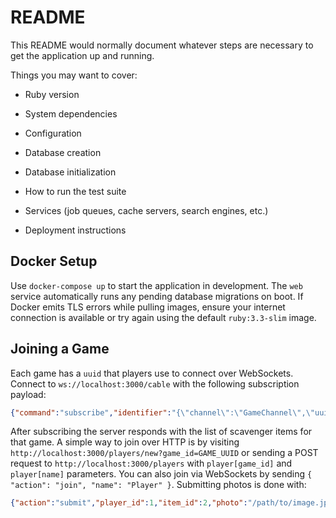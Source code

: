 # README

This README would normally document whatever steps are necessary to get the
application up and running.

Things you may want to cover:

* Ruby version

* System dependencies

* Configuration

* Database creation

* Database initialization

* How to run the test suite

* Services (job queues, cache servers, search engines, etc.)

* Deployment instructions

## Docker Setup

Use `docker-compose up` to start the application in development. The `web`
service automatically runs any pending database migrations on boot.
If Docker emits TLS errors while pulling images, ensure your internet connection
is available or try again using the default `ruby:3.3-slim` image.

## Joining a Game

Each game has a `uuid` that players use to connect over WebSockets.
Connect to `ws://localhost:3000/cable` with the following subscription
payload:

```json
{"command":"subscribe","identifier":"{\"channel\":\"GameChannel\",\"uuid\":\"GAME_UUID\"}"}
```

After subscribing the server responds with the list of scavenger items for
that game. A simple way to join over HTTP is by visiting
`http://localhost:3000/players/new?game_id=GAME_UUID` or sending a POST request
to `http://localhost:3000/players` with `player[game_id]` and
`player[name]` parameters. You can also join via WebSockets by sending
`{ "action": "join", "name": "Player" }`. Submitting photos is done with:

```json
{"action":"submit","player_id":1,"item_id":2,"photo":"/path/to/image.jpg"}
```
